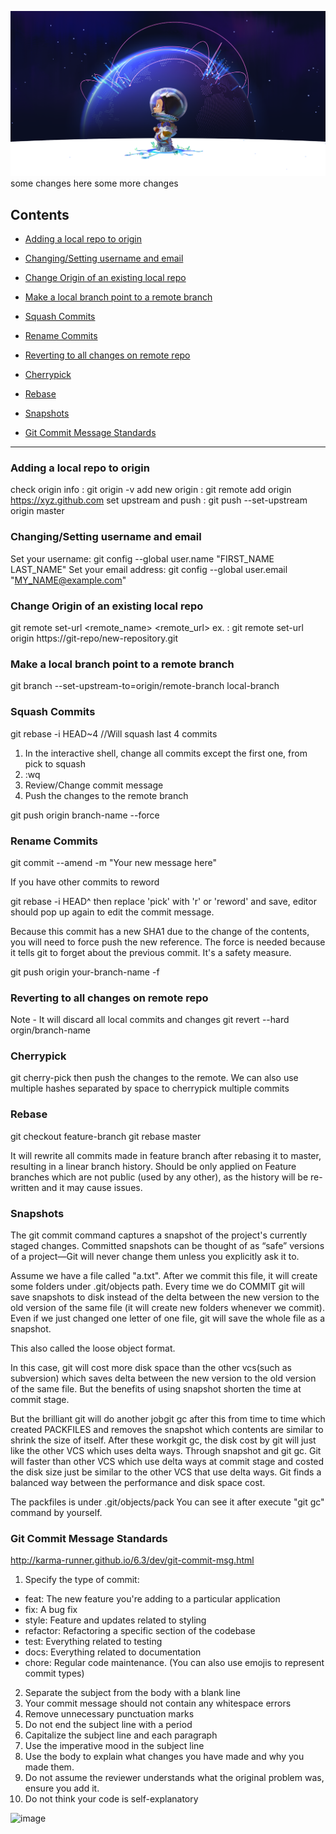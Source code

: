 ![App Ideas Image](./github-social.png)
some changes here
some more changes
## Contents
- [Adding a local repo to origin](#adding-a-local-repo-to-origin)

- [Changing/Setting username and email](#changingsetting-username-and-email)

- [Change Origin of an existing local repo](#change-origin-of-an-existing-local-repo)

- [Make a local branch point to a remote branch](#make-a-local-branch-point-to-a-remote-branch)

- [Squash Commits](#squash-commits)

- [Rename Commits](#rename-commits)

- [Reverting to all changes on remote repo](#reverting-to-all-changes-on-remote-repo)

- [Cherrypick](#cherrypick)

- [Rebase](#rebase)

- [Snapshots](#snapshots)

- [Git Commit Message Standards](#git-commit-message-standards)

  
---

### Adding a local repo to origin
check origin info : git origin -v
add new origin : git remote add origin https://xyz.github.com
set upstream and push : git push --set-upstream origin master


### Changing/Setting username and email
Set your username: git config --global user.name "FIRST_NAME LAST_NAME"
Set your email address: git config --global user.email "MY_NAME@example.com"

### Change Origin of an existing local repo
git remote set-url <remote_name> <remote_url>
ex. : git remote set-url origin https://git-repo/new-repository.git

### Make a local branch point to a remote branch
git branch --set-upstream-to=origin/remote-branch local-branch

### Squash Commits
git rebase -i HEAD~4  //Will squash last 4 commits

1. In the interactive shell, change all commits except the first one, from pick to squash
2. :wq
3. Review/Change commit message
4. Push the changes to the remote branch

git push origin branch-name --force

### Rename Commits
git commit --amend -m "Your new message here"

If you have other commits to reword

git rebase -i HEAD^
then replace 'pick' with 'r' or 'reword' and save, editor should pop up again to edit the commit message.

Because this commit has a new SHA1 due to the change of the contents, you will need to force push the new reference. The force is needed because it tells git to forget about the previous commit. It's a safety measure.

git push origin your-branch-name -f

### Reverting to all changes on remote repo
Note - It will discard all local commits and changes
git revert --hard orgin/branch-name

### Cherrypick
git cherry-pick <commit-hash>
then push the changes to the remote. We can also use multiple hashes separated by space to cherrypick multiple commits
  
### Rebase
git checkout feature-branch
git rebase master

It will rewrite all commits made in feature branch after rebasing it to master, resulting in a linear branch history.
Should be only applied on Feature branches which are not public (used by any other), as the history will be re-written and it may cause issues.
  
### Snapshots
The git commit command captures a snapshot of the project's currently staged changes. Committed snapshots can be thought of as “safe” versions of a project—Git will never change them unless you explicitly ask it to. 
  
Assume we have a file called "a.txt". After we commit this file, it will create some folders under .git/objects path. Every time we do COMMIT git will save snapshots to disk instead of the delta between the new version to the old version of the same file (it will create new folders whenever we commit). Even if we just changed one letter of one file, git will save the whole file as a snapshot.

This also called the loose object format.
  
In this case, git will cost more disk space than the other vcs(such as subversion) which saves delta between the new version to the old version of the same file. But the benefits of using snapshot shorten the time at commit stage.

But the brilliant git will do another jobgit gc after this from time to time which created PACKFILES and removes the snapshot which contents are similar to shrink the size of itself. After these workgit gc, the disk cost by git will just like the other VCS which uses delta ways.
Through snapshot and git gc. Git will faster than other VCS which use delta ways at commit stage and costed the disk size just be similar to the other VCS that use delta ways.
Git finds a balanced way between the performance and disk space cost.

The packfiles is under .git/objects/pack
You can see it after execute "git gc" command by yourself.

### Git Commit Message Standards
  http://karma-runner.github.io/6.3/dev/git-commit-msg.html
  
  1. Specify the type of commit:
   - feat: The new feature you're adding to a particular application
   - fix: A bug fix
   - style: Feature and updates related to styling
   - refactor: Refactoring a specific section of the codebase
   - test: Everything related to testing
   - docs: Everything related to documentation
   - chore: Regular code maintenance. (You can also use emojis to represent commit types)
  
  2. Separate the subject from the body with a blank line
  3. Your commit message should not contain any whitespace errors
  4. Remove unnecessary punctuation marks
  5. Do not end the subject line with a period
  6. Capitalize the subject line and each paragraph
  7. Use the imperative mood in the subject line
  8. Use the body to explain what changes you have made and why you made them.
  9. Do not assume the reviewer understands what the original problem was, ensure you add it.
  10. Do not think your code is self-explanatory

  ![image](https://user-images.githubusercontent.com/61384771/135752057-06cec24a-001b-4a3d-8b12-547465d677bc.png)

  
